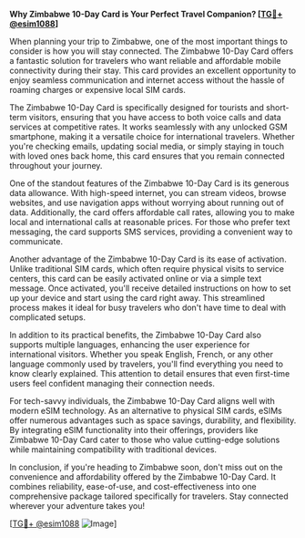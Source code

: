 **Why Zimbabwe 10-Day Card is Your Perfect Travel Companion? [[TG💪+ @esim1088](https://t.me/s/esim1088)]**

When planning your trip to Zimbabwe, one of the most important things to consider is how you will stay connected. The Zimbabwe 10-Day Card offers a fantastic solution for travelers who want reliable and affordable mobile connectivity during their stay. This card provides an excellent opportunity to enjoy seamless communication and internet access without the hassle of roaming charges or expensive local SIM cards.

The Zimbabwe 10-Day Card is specifically designed for tourists and short-term visitors, ensuring that you have access to both voice calls and data services at competitive rates. It works seamlessly with any unlocked GSM smartphone, making it a versatile choice for international travelers. Whether you're checking emails, updating social media, or simply staying in touch with loved ones back home, this card ensures that you remain connected throughout your journey.

One of the standout features of the Zimbabwe 10-Day Card is its generous data allowance. With high-speed internet, you can stream videos, browse websites, and use navigation apps without worrying about running out of data. Additionally, the card offers affordable call rates, allowing you to make local and international calls at reasonable prices. For those who prefer text messaging, the card supports SMS services, providing a convenient way to communicate.

Another advantage of the Zimbabwe 10-Day Card is its ease of activation. Unlike traditional SIM cards, which often require physical visits to service centers, this card can be easily activated online or via a simple text message. Once activated, you'll receive detailed instructions on how to set up your device and start using the card right away. This streamlined process makes it ideal for busy travelers who don't have time to deal with complicated setups.

In addition to its practical benefits, the Zimbabwe 10-Day Card also supports multiple languages, enhancing the user experience for international visitors. Whether you speak English, French, or any other language commonly used by travelers, you'll find everything you need to know clearly explained. This attention to detail ensures that even first-time users feel confident managing their connection needs.

For tech-savvy individuals, the Zimbabwe 10-Day Card aligns well with modern eSIM technology. As an alternative to physical SIM cards, eSIMs offer numerous advantages such as space savings, durability, and flexibility. By integrating eSIM functionality into their offerings, providers like Zimbabwe 10-Day Card cater to those who value cutting-edge solutions while maintaining compatibility with traditional devices.

In conclusion, if you're heading to Zimbabwe soon, don't miss out on the convenience and affordability offered by the Zimbabwe 10-Day Card. It combines reliability, ease-of-use, and cost-effectiveness into one comprehensive package tailored specifically for travelers. Stay connected wherever your adventure takes you! 

[[TG💪+ @esim1088](https://t.me/s/esim1088) ![Image](https://i.postimg.cc/Y0z9fWf4/image.png)]